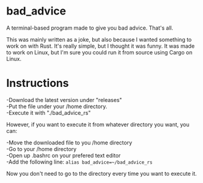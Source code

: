 # bad_advice
A terminal-based program made to give you bad advice. That's all. 

This was mainly written as a joke, but also because I wanted something to work on with Rust. It's really simple, but I thought it was funny.
It was made to work on Linux, but I'm sure you could run it from source using Cargo on Linux.

# Instructions
  -Download the latest version under "releases"  
  -Put the file under your /home directory.  
  -Execute it with "./bad_advice_rs"  

However, if you want to execute it from whatever directory you want, you can:  

  -Move the downloaded file to you /home directory  
  -Go to your /home directory  
  -Open up .bashrc on your prefered text editor  
  -Add the following line: ```alias bad_advice=~/bad_advice_rs```  

Now you don't need to go to the directory every time you want to execute it.
